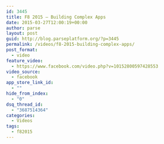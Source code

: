 ```yaml
---
id: 3445
title: F8 2015 — Building Complex Apps
date: 2015-03-27T12:00:19+00:00
author: parse
layout: post
guid: http://blog.parseplatform.org/?p=3445
permalink: /videos/f8-2015-building-complex-apps/
post_format:
  - video
feature_video:
  - https://www.facebook.com/video.php?v=10152800597428553
video_source:
  - facebook
app_store_link_id:
  - ""
hide_from_index:
  - "0"
dsq_thread_id:
  - "3687514364"
categories:
  - Videos
tags:
  - f82015
---
```

